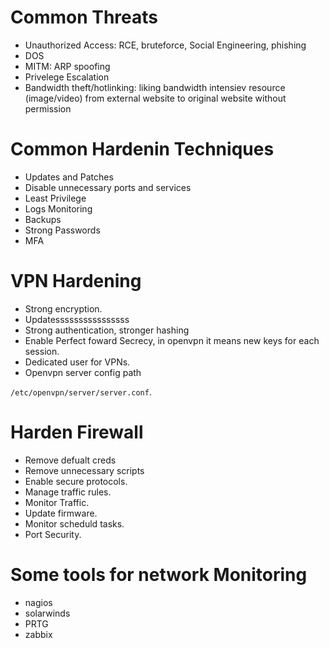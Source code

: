 # Common Threats
- Unauthorized Access: RCE, bruteforce, Social Engineering, phishing
- DOS
- MITM: ARP spoofing
- Privelege Escalation
- Bandwidth theft/hotlinking: liking bandwidth intensiev resource (image/video) from external website to original website without permission

# Common Hardenin Techniques
- Updates and Patches
- Disable unnecessary ports and services
- Least Privilege
- Logs Monitoring
- Backups
- Strong Passwords
- MFA

# VPN Hardening
- Strong encryption.
- Updatessssssssssssssss
- Strong authentication, stronger hashing
- Enable Perfect foward Secrecy, in openvpn it means new keys for each session.
- Dedicated user for VPNs.
- Openvpn server config path <!--StartFragment-->

`/etc/openvpn/server/server.conf`.

<!--EndFragment-->

# Harden Firewall
- Remove defualt creds
- Remove unnecessary scripts
- Enable secure protocols.
- Manage traffic rules.
- Monitor Traffic.
- Update firmware.
- Monitor scheduld tasks.
- Port Security.

# Some tools for network Monitoring
- nagios
- solarwinds
- PRTG
- zabbix